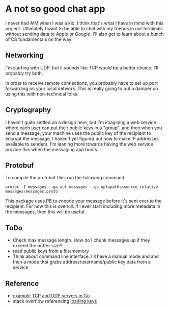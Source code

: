 
# A not so good chat app

I never had AIM when I was a kid.
I think that's what I have in mind with this project.
Ultimately I want to be able to chat with my friends in our terminals
without sending data to Apple or Google.
I'll also get to learn about a bunch of CS fundamentals on the way:

## Networking

I'm starting with UDP, but it sounds like TCP would be a better choice.
I'll probably try both.

In order to receive remote connections, you probably have to set up
port forwarding on your local network.
This is really going to put a damper on using this with non-technical folks.

## Cryptography

I haven't quite settled on a design here, but I'm imagining a web service
where each user can put their public keys in a "group", and then
when you send a message, your machine uses the public key of the recipient to
encrypt the message.
I haven't yet figured out how to make IP addresses available to senders.
I'm leaning more towards having the web service provide this when the
messaging app boots.

## Protobuf

To compile the protobuf files run the following command:

```shell
protoc -I messages --go_out messages --go_opt=paths=source_relative messages/messages.proto
```

This package uses PB to encode your message before it's sent over to the recipient.
For now this is overkill.
If I ever start including more metadata in the messages, then this will be useful.

## ToDo

- Check max message length.
How do I chunk messages up if they exceed the buffer size?
- read public keys from a file/memory
- Think about command line interface.
I'll have a manual mode and and then a mode that grabs address/username/public key data from a service


## Reference

- [example TCP and UDP servers in Go](https://www.linode.com/docs/guides/developing-udp-and-tcp-clients-and-servers-in-go/)
- stack overflow referencing
[loading keys](https://stackoverflow.com/questions/13555085/save-and-load-crypto-rsa-privatekey-to-and-from-the-disk)
